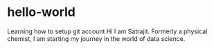 # hello-world
Learning how to setup git account
Hi I am Satrajit. Formerly a physical chemist, I am starting my journey in the world of data science.
